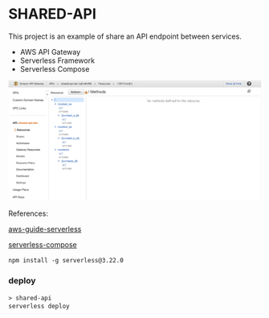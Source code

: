 # SHARED-API

This project is an example of share an API endpoint between services.

- AWS API Gateway
- Serverless Framework
- Serverless Compose

<p align="center">
  <img src="images/1.png" alt="Amazon API Gateway (console)"/>
</p>

References:

[aws-guide-serverless](https://www.serverless.com/framework/docs/providers/aws/guide/serverless.yml/)

[serverless-compose](https://www.serverless.com/framework/docs/guides/compose)

```
npm install -g serverless@3.22.0
```

### deploy
```
> shared-api
serverless deploy
```
